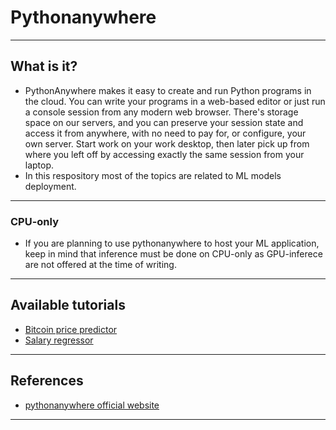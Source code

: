 # Pythonanywhere
***

## What is it?
- PythonAnywhere makes it easy to create and run Python programs in the cloud. You can write your programs in a web-based editor or just run a console session from any modern web browser. There's storage space on our servers, and you can preserve your session state and access it from anywhere, with no need to pay for, or configure, your own server. Start work on your work desktop, then later pick up from where you left off by accessing exactly the same session from your laptop. 
- In this respository most of the topics are related to ML models deployment.
***

### CPU-only
- If you are planning to use pythonanywhere to host your ML application, keep in mind that inference must be done on CPU-only as GPU-inferece are not offered at the time of writing.
***

## Available tutorials
- [Bitcoin price predictor](https://medium.com/analytics-vidhya/how-to-deploy-simple-machine-learning-models-for-free-56cdccc62b8d)
- [Salary regressor](https://medium.com/@kaustuv.kunal/how-to-deploy-and-host-machine-learning-model-de8cfe4de9c5)
***

## References
- [pythonanywhere official website](https://www.pythonanywhere.com/)
***
